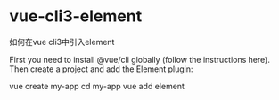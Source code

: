 # vue-cli3-element
如何在vue cli3中引入element



First you need to install @vue/cli globally (follow the instructions here).
Then create a project and add the Element plugin:

vue create my-app
cd my-app
vue add element

